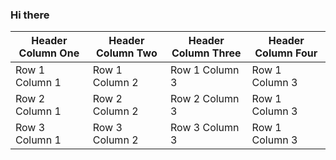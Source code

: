 ### Hi there 

| Header Column One | Header Column Two | Header Column Three | Header Column Four |
|-------------------|-------------------|---------------------|--------------------|
| Row 1 Column 1 | Row 1 Column 2 | Row 1 Column 3 | Row 1 Column 3 |
| Row 2 Column 1 | Row 2 Column 2 | Row 2 Column 3 | Row 1 Column 3 |
| Row 3 Column 1 | Row 3 Column 2 | Row 3 Column 3 | Row 1 Column 3 |
